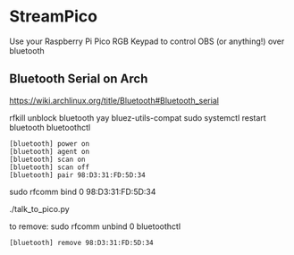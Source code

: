# StreamPico
Use your Raspberry Pi Pico RGB Keypad to control OBS (or anything!) over bluetooth

## Bluetooth Serial on Arch

https://wiki.archlinux.org/title/Bluetooth#Bluetooth_serial

rfkill unblock bluetooth
yay bluez-utils-compat
sudo systemctl restart bluetooth
bluetoothctl
```
[bluetooth] power on
[bluetooth] agent on
[bluetooth] scan on
[bluetooth] scan off
[bluetooth] pair 98:D3:31:FD:5D:34
```
sudo rfcomm bind 0 98:D3:31:FD:5D:34

./talk_to_pico.py



to remove:
sudo rfcomm unbind 0
bluetoothctl
```
[bluetooth] remove 98:D3:31:FD:5D:34
```
